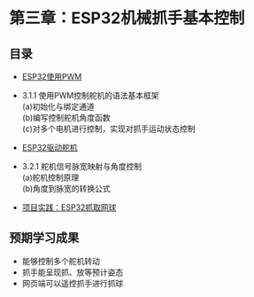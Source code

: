 # 第三章：ESP32机械抓手基本控制
## 目录
- [ESP32使用PWM](chapter3/3_1_pwm_control.md)
* 3.1.1 使用PWM控制舵机的语法基本框架
  <br>(a)初始化与绑定通道
  <br>(b)编写控制舵机角度函数
  <br>(c)对多个电机进行控制，实现对抓手运动状态控制
- [ESP32驱动舵机](chapter3/3_2_servo_control.md)
* 3.2.1 舵机信号脉宽映射与角度控制
  <br>(a)舵机控制原理
  <br>(b)角度到脉宽的转换公式
- [项目实践：ESP32抓取网球](chapter3/3_3_catch_tennis.md)

## 预期学习成果
- 能够控制多个舵机转动
- 抓手能呈现抓、放等预计姿态
- 网页端可以遥控抓手进行抓球